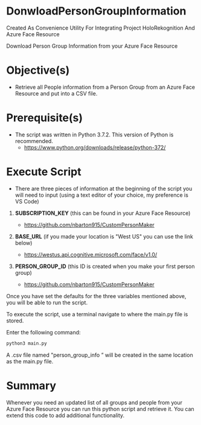 # DonwloadPersonGroupInformation
Created As Convenience Utility For Integrating Project HoloRekognition And Azure Face Resource

Download Person Group Information from your Azure Face Resource

# Objective(s)
* Retrieve all People information from a Person Group from an Azure Face Resource and put into a CSV file.

# Prerequisite(s) 
* The script was written in Python 3.7.2. This version of Python is recommended.
   * https://www.python.org/downloads/release/python-372/

# Execute Script
* There are three pieces of information at the beginning of the script you will need to input (using a text editor of your choice, my preference is VS Code)

1. **SUBSCRIPTION_KEY** (this can be found in your Azure Face Resource)
    * https://github.com/nbarton915/CustomPersonMaker
    
2. **BASE_URL** (if you made your location is "West US" you can use the link below)
    * https://westus.api.cognitive.microsoft.com/face/v1.0/ 
    
3. **PERSON_GROUP_ID** (this ID is created when you make your first person group)
    * https://github.com/nbarton915/CustomPersonMaker


Once you have set the defaults for the three variables mentioned above, you will be able to run the script.

To execute the script, use a terminal navigate to where the main.py file is stored. 

Enter the following command:

```python
python3 main.py
```

A .csv file named "person_group_info <current-date>” will be created in the same location as the main.py file. 


# Summary
Whenever you need an updated list of all groups and people from your Azure Face Resource you can run this python script and retrieve it. You can extend this code to add additional functionality.
